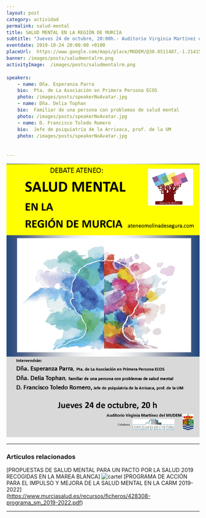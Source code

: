 ```yaml
---
layout: post
category: actividad
permalink: salud-mental
title: SALUD MENTAL EN LA REGIÓN DE MURCIA    
subtitle: "Jueves 24 de octubre, 20:00h.- Auditorio Virginia Martínez del MUDEM"
eventdate: 2019-10-24 20:00:00 +0100
placeUrl:  https://www.google.com/maps/place/MUDEM/@38.0511487,-1.2141566,15z/data=!4m5!3m4!1s0x0:0xde6031502e1b4fbc!8m2!3d38.0511487!4d-1.2141566
banner: /images/posts/saludmentalrm.png
activityImage:  /images/posts/saludmentalrm.png  
     
speakers:  
    - name: Dña. Esperanza Parra
    bio:  Pta. de La Asociación en Primera Persona ECOS
    photo: /images/posts/speakerNoAvatar.jpg
    - name: Dña. Delia Tophan
    bio:  Familiar de una persona con problemas de salud mental
    photo: /images/posts/speakerNoAvatar.jpg
    - name: D. Francisco Toledo Romero
    bio:  Jefe de psiquiatría de la Arrixaca, prof. de la UM
    photo: /images/posts/speakerNoAvatar.jpg
    

---
```


![cartel](/images/posts/saludmentalrm.png)  


***

### Artículos relacionados

[PROPUESTAS DE SALUD MENTAL PARA UN PACTO POR LA SALUD 2019 RECOGIDAS EN LA MAREA BLANCA]
![cartel](propuestassmmarea)
[PROGRAMA DE ACCIÓN PARA EL IMPULSO Y MEJORA DE LA SALUD MENTAL EN LA CARM 2019-2022]  
(https://www.murciasalud.es/recursos/ficheros/428308-programa_sm_2019-2022.pdf)

***
